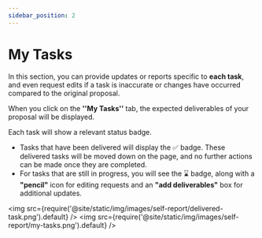 ```yaml
---
sidebar_position: 2
---
```


# My Tasks

In this section, you can provide updates or reports specific to **each task**, and even request edits if a task is inaccurate or changes have occurred compared to the original proposal.


When you click on the **''My Tasks''** tab, the expected deliverables of your proposal will be displayed. 

Each task will show a relevant status badge.
- Tasks that have been delivered will display the ✅ badge. These delivered tasks will be moved down on the page, and no further actions can be made once they are completed.
- For tasks that are still in progress, you will see the ⌛ badge, along with a **"pencil"** icon for editing requests and an **"add deliverables"** box for additional updates.


<img src={require('@site/static/img/images/self-report/delivered-task.png').default} />
<img src={require('@site/static/img/images/self-report/my-tasks.png').default} />
